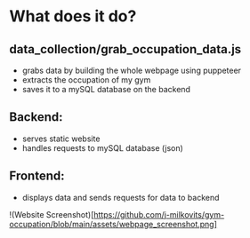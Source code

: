 # What does it do?
## data_collection/grab_occupation_data.js
- grabs data by building the whole webpage using puppeteer
- extracts the occupation of my gym
- saves it to a mySQL database on the backend

## Backend:
- serves static website
- handles requests to mySQL database (json)

## Frontend:
- displays data and sends requests for data to backend


!(Website Screenshot)[https://github.com/j-milkovits/gym-occupation/blob/main/assets/webpage_screenshot.png]